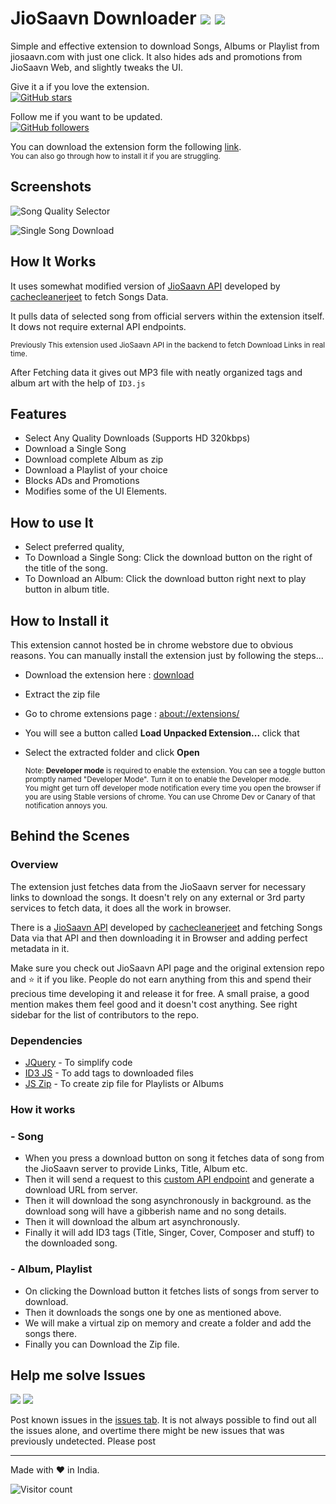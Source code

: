 # JioSaavn Downloader [![][sh_release1]][download] [![][sh_release2]][release]

Simple and effective extension to download Songs, Albums or Playlist from jiosaavn.com with just one click. It also hides ads and promotions from JioSaavn Web, and slightly tweaks the UI.

Give it a if you love the extension.\
[![GitHub stars][sh_gh_stars]](https://github.com/GrayGalaxy/JioSaavn-Downloader "Star it")

Follow me if you want to be updated.\
[![GitHub followers][sh_gh_followers]][profile]

You can download the extension form the following [link][download].\
<small>You can also go through how to install it if you are struggling.</small>

## Screenshots

![Song Quality Selector](https://i.ibb.co/XWfJZGZ/1.jpg)

![Single Song Download](https://i.ibb.co/444dJB0/1.jpg)

## How It Works

It uses somewhat modified version of [JioSaavn API](https://github.com/cachecleanerjeet/JiosaavnAPI) developed by [cachecleanerjeet](https://github.com/cachecleanerjeet) to fetch Songs Data.

It pulls data of selected song from official servers within the extension itself. It dows not require external API endpoints.

<small>Previously This extension used JioSaavn API in the backend to fetch Download Links in real time.</small>

After Fetching data it gives out MP3 file with neatly organized tags and album art with the help of `ID3.js`

## Features

- Select Any Quality Downloads (Supports HD 320kbps)
- Download a Single Song
- Download complete Album as zip
- Download a Playlist of your choice
- Blocks ADs and Promotions
- Modifies some of the UI Elements.

## How to use It

- Select preferred quality,
- To Download a Single Song: Click the download button on the right of the title of the song.
- To Download an Album: Click the download button right next to play button in album title.

## How to Install it

This extension cannot hosted be in chrome webstore due to obvious reasons. You can manually install the extension just by following the steps...

- Download the extension here : [download][download]
- Extract the zip file
- Go to chrome extensions page : [about://extensions/](about://extensions/ " ")
- You will see a button called **Load Unpacked Extension...** click that
- Select the extracted folder and click **Open**

  <small>
  Note: <strong>Developer mode</strong> is required to enable the extension. You can see a toggle button promptly named "Developer Mode". Turn it on to enable the Developer mode.<br>
  You might get turn off developer mode notification every time you open the browser if you are using Stable versions of chrome. You can use Chrome Dev or Canary of that notification annoys you.
  </small>

## Behind the Scenes

### Overview

The extension just fetches data from the JioSaavn server for necessary links to download the songs. It doesn't rely on any external or 3rd party services to fetch data, it does all the work in browser.

There is a [JioSaavn API][a1] developed by [cachecleanerjeet][a2] and fetching Songs Data via that API and then downloading it in Browser and adding perfect metadata in it.

Make sure you check out JioSaavn API page and the original extension repo and :star: it if you like. People do not earn anything from this and spend their precious time developing it and release it for free. A small praise, a good mention makes them feel good and it doesn't cost anything. See right sidebar for the list of contributors to the repo.

### Dependencies

- [JQuery][d1] - To simplify code
- [ID3 JS][d2] - To add tags to downloaded files
- [JS Zip][d3] - To create zip file for Playlists or Albums

### How it works

### - Song

- When you press a download button on song it fetches data of song from the JioSaavn server to provide Links, Title, Album etc.
- Then it will send a request to this [custom API endpoint][a3] and generate a download URL from server.
- Then it will download the song asynchronously in background. as the download song will have a gibberish name and no song details.
- Then it will download the album art asynchronously.
- Finally it will add ID3 tags (Title, Singer, Cover, Composer and stuff) to the downloaded song.

### - Album, Playlist

- On clicking the Download button it fetches lists of songs from server to download.
- Then it downloads the songs one by one as mentioned above.
- We will make a virtual zip on memory and create a folder and add the songs there.
- Finally you can Download the Zip file.

## Help me solve Issues

[![][sh_issues_open]][issues]
[![][sh_issues_closed]][issues]

Post known issues in the [issues tab][issues]. It is not always possible to find out all the issues alone, and overtime there might be new issues that was previously undetected. Please post

---

Made with :heart: in India.

![Visitor count](https://shields-io-visitor-counter.herokuapp.com/badge?page=GrayGalaxy.jiosaavn-downloader&style=for-the-badge&labelColor=000000&logo=GitHub&logoColor=FFFFFF&color=0d7e9b)

[release]: https://github.com/GrayGalaxy/JioSaavn-Downloader/releases " "
[download]: https://github.com/GrayGalaxy/jiosaavn-downloader/releases/latest " "
[issues]: https://github.com/GrayGalaxy/jiosaavn-downloader/issues " "
[profile]: https://github.com/GrayGalaxy
[a1]: https://github.com/cachecleanerjeet/JiosaavnAPI
[a2]: https://github.com/cachecleanerjeet/
[a3]: https://corsdisabledsong.tuhinwin.workers.dev/
[d1]: https://github.com/jquery/jquery
[d2]: https://github.com/aadsm/JavaScript-ID3-Reader
[d3]: https://github.com/Stuk/jszip

<!-- Shields -->

[sh_gh_stars]: https://img.shields.io/github/stars/GrayGalaxy/JioSaavn-Downloader.svg?style=for-the-badge&logo=github&label=Star
[sh_gh_followers]: https://img.shields.io/github/followers/GrayGalaxy.svg?style=for-the-badge&logo=github&label=Followers
[sh_release1]: https://img.shields.io/github/release/GrayGalaxy/jiosaavn-downloader?style=flat-square&label=Latest
[sh_release2]: https://img.shields.io/github/downloads/GrayGalaxy/jiosaavn-downloader/total?style=flat-square&label=Downloads
[sh_issues_open]: https://img.shields.io/github/issues-raw/GrayGalaxy/jiosaavn-downloader?style=flat-square&label=Open
[sh_issues_closed]: https://img.shields.io/github/issues-closed-raw/GrayGalaxy/jiosaavn-downloader?style=flat-square&label=Closed
